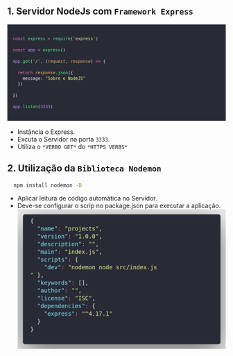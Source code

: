 ## 1. Servidor NodeJs com **`Framework Express`**
  ![Código - Server Noje e Express](./../../.vscode/img/ServerNode.png) 

  * Instância o Express.
  * Excuta o Servidor na porta `3333`.
  * Utiliza o `*VERBO GET*` do  `*HTTPS VERBS*`



## 2. Utilização da **`Biblioteca Nodemon`**

```bash
  npm install nodemon -D
```
  * Aplicar leitura de código automática no Servidor.
  * Deve-se configurar o scrip no package.json para executar a aplicação.
  ![Scrip - Utilização do Nodemon](./../../.vscode/img/nodemon.png)
  